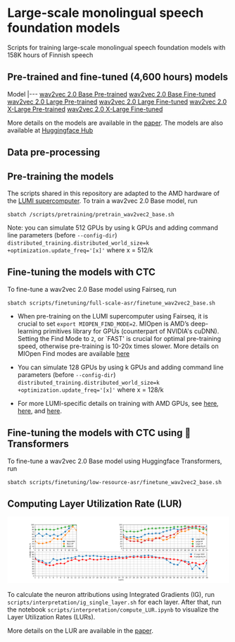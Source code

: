 # Large-scale monolingual speech foundation models
Scripts for training large-scale monolingual speech foundation models with 158K hours of Finnish speech

## Pre-trained and fine-tuned (4,600 hours) models

Model
|---
[wav2vec 2.0 Base Pre-trained](https://zenodo.org/doi/10.5281/zenodo.13754087) 
[wav2vec 2.0 Base Fine-tuned](https://zenodo.org/doi/10.5281/zenodo.13754085) 
[wav2vec 2.0 Large Pre-trained](https://zenodo.org/doi/10.5281/zenodo.13754083) 
[wav2vec 2.0 Large Fine-tuned](https://zenodo.org/doi/10.5281/zenodo.13754081) 
[wav2vec 2.0 X-Large Pre-trained](https://zenodo.org/doi/10.5281/zenodo.13754079)
[wav2vec 2.0 X-Large Fine-tuned](https://zenodo.org/doi/10.5281/zenodo.13754077)

More details on the models are available in the [paper](TODO).
The models are also available at [Huggingface Hub](https://huggingface.co/collections/GetmanY1/wav2vec2-fi-150k-66c9d75d18579088974ea37f)

## Data pre-processing 

## Pre-training the models

The scripts shared in this repository are adapted to the AMD hardware of the [LUMI supercomputer](https://www.lumi-supercomputer.eu/). To train a wav2vec 2.0 Base model, run

```
sbatch /scripts/pretraining/pretrain_wav2vec2_base.sh
```

Note: you can simulate 512 GPUs by using k GPUs and adding command line parameters (before `--config-dir`)
`distributed_training.distributed_world_size=k` `+optimization.update_freq='[x]'` where x = 512/k

## Fine-tuning the models with CTC

To fine-tune a wav2vec 2.0 Base model using Fairseq, run

```
sbatch scripts/finetuning/full-scale-asr/finetune_wav2vec2_base.sh
```

* When pre-training on the LUMI supercomputer using Fairseq, it is crucial to set `export MIOPEN_FIND_MODE=2`. MIOpen is AMD’s deep-learning primitives library for GPUs (counterpart of NVIDIA's cuDNN). Setting the Find Mode to `2`, or `FAST' is crucial for optimal pre-training speed, otherwise pre-training is 10-20x times slower. More details on MIOpen Find modes are available [here](https://rocm.docs.amd.com/projects/MIOpen/en/docs-5.6.0/find_and_immediate.html) 

* You can simulate 128 GPUs by using k GPUs and adding command line parameters (before `--config-dir`)
`distributed_training.distributed_world_size=k` `+optimization.update_freq='[x]'` where x = 128/k

* For more LUMI-specific details on training with AMD GPUs, see [here](https://lumi-supercomputer.github.io/LUMI-training-materials/4day-20231003/extra_4_10_Best_Practices_GPU_Optimization/), [here](https://lumi-supercomputer.github.io/LUMI-EasyBuild-docs/p/PyTorch/), and [here](https://462000265.lumidata.eu/ai-20240529/files/LUMI-ai-20240529-10-Extreme_scale_AI.pdf).

## Fine-tuning the models with CTC using 🤗Transformers

To fine-tune a wav2vec 2.0 Base model using Huggingface Transformers, run

```
sbatch scripts/finetuning/low-resource-asr/finetune_wav2vec2_base.sh
```

## Computing Layer Utilization Rate (LUR)

![LUR](figures/ig_analysis.svg)

To calculate the neuron attributions using Integrated Gradients (IG), run `scripts/interpretation/ig_single_layer.sh` for each layer. After that, run the notebook `scripts/interpretation/compute_LUR.ipynb` to visualize the Layer Utilization Rates (LURs).

More details on the LUR are available in the [paper](TODO).

